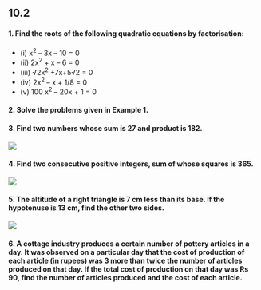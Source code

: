 ## 10.2
#### 1. Find the roots of the following quadratic equations by factorisation:
* (i) x<sup>2</sup> – 3x – 10 = 0 
* (ii) 2x<sup>2</sup> + x – 6 = 0
* (iii) √2x<sup>2</sup> +7x+5√2 = 0
* (iv) 2x<sup>2</sup> – x + 1/8 = 0
* (v) 100 x<sup>2</sup> – 20x + 1 = 0
#### 2. Solve the problems given in Example 1.
#### 3. Find two numbers whose sum is 27 and product is 182.
[![](https://img.youtube.com/vi/0iHbnqVM8pU/0.jpg)](https://www.youtube.com/watch?v=0iHbnqVM8pU)
#### 4. Find two consecutive positive integers, sum of whose squares is 365.
[![](https://img.youtube.com/vi/7brJcL6aipo/0.jpg)](https://www.youtube.com/watch?v=7brJcL6aipo)
#### 5. The altitude of a right triangle is 7 cm less than its base. If the hypotenuse is 13 cm, find the other two sides.
[![](https://img.youtube.com/vi/VdSYPJR_1_8/0.jpg)](https://www.youtube.com/watch?v=VdSYPJR_1_8)
#### 6. A cottage industry produces a certain number of pottery articles in a day. It was observed on a particular day that the cost of production of each article (in rupees) was 3 more than twice the number of articles produced on that day. If the total cost of production on that day was Rs 90, find the number of articles produced and the cost of each article.
